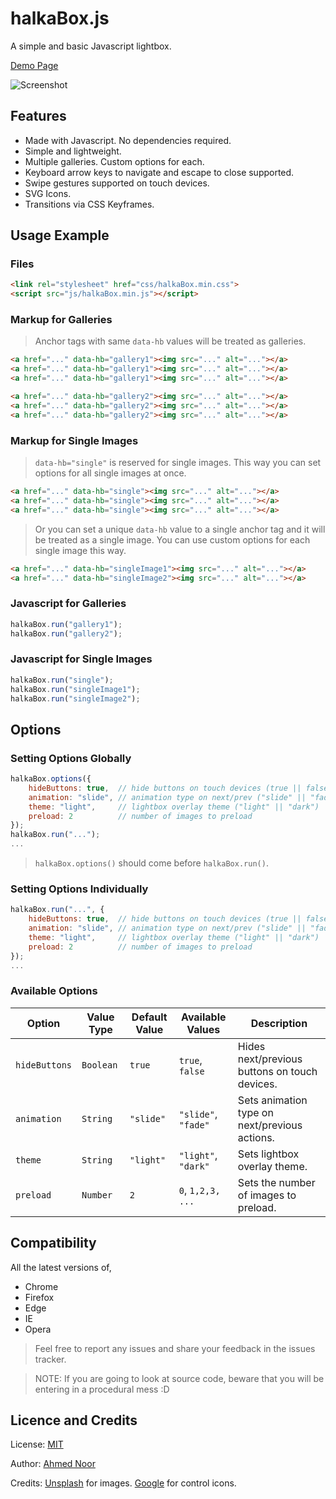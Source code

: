 # halkaBox.js
A simple and basic Javascript lightbox.

[Demo Page](https://ahmednooor.github.io/halkaBox.js)

![Screenshot](https://github.com/ahmednooor/halkaBox.js/blob/master/demo/screenshot.png)

## Features
* Made with Javascript. No dependencies required.
* Simple and lightweight.
* Multiple galleries. Custom options for each.
* Keyboard arrow keys to navigate and escape to close supported.
* Swipe gestures supported on touch devices.
* SVG Icons.
* Transitions via CSS Keyframes.

## Usage Example

### Files
```html
<link rel="stylesheet" href="css/halkaBox.min.css">
<script src="js/halkaBox.min.js"></script>
```

### Markup for Galleries
> Anchor tags with same `data-hb` values will be treated as galleries.

```html
<a href="..." data-hb="gallery1"><img src="..." alt="..."></a>
<a href="..." data-hb="gallery1"><img src="..." alt="..."></a>
<a href="..." data-hb="gallery1"><img src="..." alt="..."></a>

<a href="..." data-hb="gallery2"><img src="..." alt="..."></a>
<a href="..." data-hb="gallery2"><img src="..." alt="..."></a>
<a href="..." data-hb="gallery2"><img src="..." alt="..."></a>
```
### Markup for Single Images
> `data-hb="single"` is reserved for single images. This way you can set options for all single images at once.

```html
<a href="..." data-hb="single"><img src="..." alt="..."></a>
<a href="..." data-hb="single"><img src="..." alt="..."></a>
<a href="..." data-hb="single"><img src="..." alt="..."></a>
```
> Or you can set a unique `data-hb` value to a single anchor tag and it will be treated as a single image. You can use custom options for each single image this way.

```html
<a href="..." data-hb="singleImage1"><img src="..." alt="..."></a>
<a href="..." data-hb="singleImage2"><img src="..." alt="..."></a>
```

### Javascript for Galleries
```javascript
halkaBox.run("gallery1");
halkaBox.run("gallery2");
```

### Javascript for Single Images
```javascript
halkaBox.run("single");
halkaBox.run("singleImage1");
halkaBox.run("singleImage2");
```

## Options
### Setting Options Globally
```javascript
halkaBox.options({
    hideButtons: true,  // hide buttons on touch devices (true || false)
    animation: "slide", // animation type on next/prev ("slide" || "fade")
    theme: "light",     // lightbox overlay theme ("light" || "dark")
    preload: 2          // number of images to preload
});
halkaBox.run("...");
...
```
> `halkaBox.options()` should come before `halkaBox.run()`.

### Setting Options Individually
```javascript
halkaBox.run("...", {
    hideButtons: true,  // hide buttons on touch devices (true || false)
    animation: "slide", // animation type on next/prev ("slide" || "fade")
    theme: "light",     // lightbox overlay theme ("light" || "dark")
    preload: 2          // number of images to preload
});
...
```

### Available Options
| Option | Value Type | Default Value | Available Values | Description |
| --- | --- | --- | --- | --- |
| `hideButtons` | `Boolean` | `true` | `true`, `false` | Hides next/previous buttons on touch devices. |
| `animation` | `String` | `"slide"` | `"slide"`, `"fade"` | Sets animation type on next/previous actions. |
| `theme` | `String` | `"light"` | `"light"`, `"dark"` | Sets lightbox overlay theme. |
| `preload` | `Number` | `2` | `0`, `1,2,3, ...` | Sets the number of images to preload. |

## Compatibility
All the latest versions of,

* Chrome
* Firefox
* Edge
* IE
* Opera

> Feel free to report any issues and share your feedback in the issues tracker.

> NOTE: If you are going to look at source code, beware that you will be entering in a procedural mess :D

## Licence and Credits

License: [MIT](https://opensource.org/licenses/MIT)

Author:  [Ahmed Noor](https://github.com/ahmednooor)

Credits: [Unsplash](https://unsplash.com/) for images. [Google](https://www.google.com) for control icons.